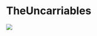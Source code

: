 # TheUncarriables

<a href="https://hits.seeyoufarm.com"><img src="https://hits.seeyoufarm.com/api/count/incr/badge.svg?url=https%3A%2F%2Fgithub.com%2Fipstoyanov20%2FTheUncarriables&count_bg=%2379C83D&title_bg=%239B9B9B&icon=riotgames.svg&icon_color=%23D32B2B&title=Visitors&edge_flat=false"/></a>
